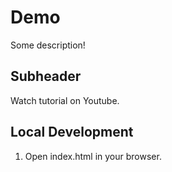 # Demo

Some description!

## Subheader

Watch tutorial on Youtube.

## Local Development 

1. Open index.html in your browser. 
